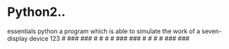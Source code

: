 # Python2..
essentials python
a program which is able to simulate the work of a seven-display device
    123 # ### ### 
        #   #   # 
        # ### ### 
        # #     # 
        # ### ###  
